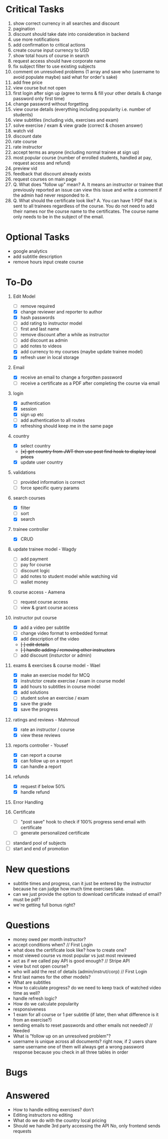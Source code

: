 # Critical Tasks
1. show correct currency in all searches and discount
1. pagination
1. discount should take date into consideration in backend
1. use more notifications
1. add confirmation to critical actions
1. create course input currency to USD
1. show total hours of course in search
1. request access should have corporate name
1. fix subject filter to use existing subjects
1. comment on unresolved problems (1 array and save who (username to avoid populate maybe) said what for order's sake)
1. add free price
1. view course but not open
1. first login after sign up (agree to terms & fill your other details & change password only first time)
1. change password without forgetting
1. view course details (everything including popularity i.e. number of students)
1. view subtitles (including vids, exercises and exam)
1. solve exercise / exam & view grade (correct & chosen answer)
1. watch vid
1. discount date
1. rate course
1. rate instructor
1. accept terms as anyone (including normal trainee at sign up)
1. most popular course (number of enrolled students, handled at pay, request access and refund)
1. preview vid
1. feedback that discount already exists
1. request courses on main page
1. Q. What does "follow up" mean? 
   A. It means an instructor or trainee that previously reported an issue can view this issue and write a comment if the admin had never responded to it.
1. Q. What should the certificate look like?
   A. You can have 1 PDF that is sent to all trainees regardless of the course. You do not need to add their names nor the course name to the certificates. The course name only needs to be in the subject of the email.

# Optional Tasks
- google analytics
- add subtitle description
- remove hours input create course

# To-Do

1. Edit Model
   - [ ] remove required
   - [x] change reviewer and reporter to author
   - [x] hash passwords
   - [ ] add rating to instructor model
   - [ ] first and last name
   - [ ] remove discount after a while as instructor
   - [ ] add discount as admin
   - [ ] add notes to videos
   - [x] add currency to my courses (maybe update trainee model)
   - [x] refresh user in local storage

1. Email
   - [x] receive an email to change a forgotten password
   - [ ] receive a certificate as a PDF after completing the course via email

1. login
   - [x] authentication
   - [x] session
   - [x] sign up etc
   - [ ] add authentication to all routes
   - [x] refreshing should keep me in the same page

1. country
   - [x] select country
   - ~~[x] get country from JWT then use post find hook to display local prices~~
   - [x] update user country

1. validations
   - [ ] provided information is correct
   - [ ] force specific query params

1. search courses
   - [x] filter
   - [ ] sort
   - [x] search

1. trainee controller
   - [x] CRUD
   
1. update trainee model - Wagdy
   - [ ] add payment
   - [ ] pay for course
   - [ ] discount logic
   - [ ] add notes to student model while watching vid
   - [ ] wallet money
 
1. course access - Aamena
   - [ ] request course access
   - [ ] view & grant course access
 
1. instructor put course
   - [x] add a video per subtitle
   - [ ] change video format to embedded format
   - [x] add description of the video
   - ~~[ ] edit details~~
   - ~~[ ] handle adding / removing other instructors~~
   - [ ] add discount (insturctor or admin)
  
1. exams & exercises & course model - Wael
   - [x] make an exercise model for MCQ
   - [x] instrutctor create exercise / exam in course model
   - [x] add hours to subtitles in course model
   - [x] add solutions
   - [ ] student solve an exercise / exam
   - [x] save the grade
   - [x] save the progress
  
1. ratings and reviews - Mahmoud
   - [x] rate an instructor / course
   - [x] view these reviews

1.  reports controller - Yousef
    - [x] can report a course
    - [x] can follow up on a report
    - [x] can handle a report
  
1. refunds
   - [x] request if below 50%
   - [x] handle refund
   
1. Error Handling
    
1. Certificate
   - [ ] "post save" hook to check if 100% progress send email with certificate
   - [ ] generate personalized certificate

- [ ] standard pool of subjects
- [ ] start and end of promotion 

# New questions
   - subtitle times and progress, can it just be entered by the instructor because he can judge how much time exercises take.
   - can we just provide the option to download certificate instead of email? must be pdf?
   - we're getting full bonus right?

# Questions
   - money owed per month instructor?
   - accept conditions when? // First Login
   - what does the certificate look like? how to create one?
   - most viewed course vs most popular vs just most reviewed
   - act as if we called pay API is good enough? // Stripe API
   - view but not open course?
   - who will add the rest of details (admin/instrut/corp) // First Login
   - first last names for the other models?
   - What are subtitles
   - How to calculate progress? do we need to keep track of watched video time as well?
   - handle refresh logic?
   - How do we calculate popularity
   - responsiveness
   - 1 exam for all course or 1 per subtitle (if later, then what difference is it from an exercise?)
   - sending emails to reset passwords and other emails not needed? // Needed
   - What is "follow up on an unresolved problem"?
   - username is unique across all documents? right now, if 2 users share same username one of them will always get a wrong password response because you check in all three tables in order

# Bugs

# Answered
   - How to handle editing exercises?
      don't
   - Editing instructors
      no editing
   - What do we do with the country
      local pricing
   - Should we handle 3rd party accessing the API
      No, only frontend sends requests
